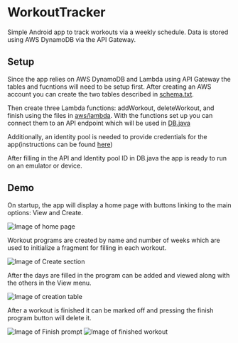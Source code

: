 # WorkoutTracker
Simple Android app to track workouts via a weekly schedule.
Data is stored using AWS DynamoDB via the API Gateway.

## Setup
Since the app relies on AWS DynamoDB and Lambda using API Gateway the tables and fucntions will need to be setup first.
After creating an AWS account you can create the two tables described in [schema.txt](aws/schema.txt).

Then create three Lambda functions: addWorkout, deleteWorkout, and finish using the files in [aws/lambda](aws/lambda).
With the functions set up you can connect them to an API endpoint which will be used in [DB.java](app/src/main/java/com/example/myapplication/DB.java)

Additionally, an identity pool is needed to provide credentials for the app(instructions can be found [here](https://docs.aws.amazon.com/cognito/latest/developerguide/identity-pools.html))

After filling in the API and Identity pool ID in DB.java the app is ready to run on an emulator or device.

## Demo 
On startup, the app will display a home page with buttons linking to the main options: View and Create.

![Image of home page](images/home.jpg)

Workout programs are created by name and number of weeks which are used to initialize a fragment for filling in each workout.

![Image of Create section](images/create1.jpg)

After the days are filled in the program can be added and viewed along with the others in the View menu.

![Image of creation table](images/create2.jpg)

After a workout is finished it can be marked off and pressing the finish program button will delete it. 

![Image of Finish prompt](images/finish1.jpg) ![Image of finished workout](images/finish2.jpg) 